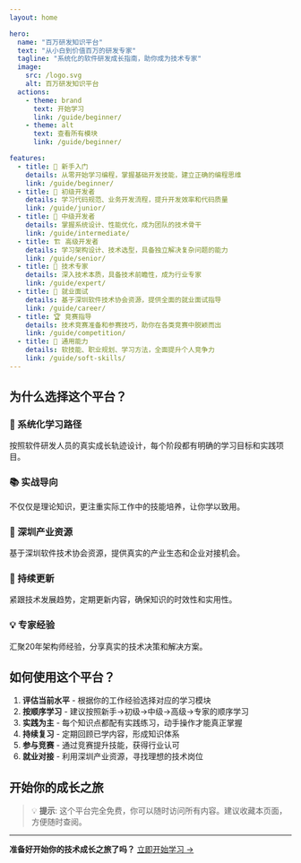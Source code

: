 ```yaml
---
layout: home

hero:
  name: "百万研发知识平台"
  text: "从小白到价值百万的研发专家"
  tagline: "系统化的软件研发成长指南，助你成为技术专家"
  image:
    src: /logo.svg
    alt: 百万研发知识平台
  actions:
    - theme: brand
      text: 开始学习
      link: /guide/beginner/
    - theme: alt
      text: 查看所有模块
      link: /guide/beginner/

features:
  - title: 🚀 新手入门
    details: 从零开始学习编程，掌握基础开发技能，建立正确的编程思维
    link: /guide/beginner/
  - title: 💼 初级开发者
    details: 学习代码规范、业务开发流程，提升开发效率和代码质量
    link: /guide/junior/
  - title: 🔧 中级开发者
    details: 掌握系统设计、性能优化，成为团队的技术骨干
    link: /guide/intermediate/
  - title: 🏗️ 高级开发者
    details: 学习架构设计、技术选型，具备独立解决复杂问题的能力
    link: /guide/senior/
  - title: 🎯 技术专家
    details: 深入技术本质，具备技术前瞻性，成为行业专家
    link: /guide/expert/
  - title: 💼 就业面试
    details: 基于深圳软件技术协会资源，提供全面的就业面试指导
    link: /guide/career/
  - title: 🏆 竞赛指导
    details: 技术竞赛准备和参赛技巧，助你在各类竞赛中脱颖而出
    link: /guide/competition/
  - title: 🌟 通用能力
    details: 软技能、职业规划、学习方法，全面提升个人竞争力
    link: /guide/soft-skills/
---
```


## 为什么选择这个平台？

### 🎯 系统化学习路径
按照软件研发人员的真实成长轨迹设计，每个阶段都有明确的学习目标和实践项目。

### 📚 实战导向
不仅仅是理论知识，更注重实际工作中的技能培养，让你学以致用。

### 🏢 深圳产业资源
基于深圳软件技术协会资源，提供真实的产业生态和企业对接机会。

### 🚀 持续更新
紧跟技术发展趋势，定期更新内容，确保知识的时效性和实用性。

### 💡 专家经验
汇聚20年架构师经验，分享真实的技术决策和解决方案。

## 如何使用这个平台？

1. **评估当前水平** - 根据你的工作经验选择对应的学习模块
2. **按顺序学习** - 建议按照新手→初级→中级→高级→专家的顺序学习
3. **实践为主** - 每个知识点都配有实践练习，动手操作才能真正掌握
4. **持续复习** - 定期回顾已学内容，形成知识体系
5. **参与竞赛** - 通过竞赛提升技能，获得行业认可
6. **就业对接** - 利用深圳产业资源，寻找理想的技术岗位

## 开始你的成长之旅

<VideoPlayer src="https://www.youtube.com/watch?v=dQw4w9WgXcQ" />

> 💡 **提示**: 这个平台完全免费，你可以随时访问所有内容。建议收藏本页面，方便随时查阅。

---

**准备好开始你的技术成长之旅了吗？** [立即开始学习 →](/guide/beginner/)